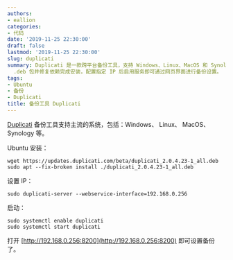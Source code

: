 ```yaml
---
authors:
- eallion
categories:
- 代码
date: '2019-11-25 22:30:00'
draft: false
lastmod: '2019-11-25 22:30:00'
slug: duplicati
summary: Duplicati 是一款跨平台备份工具，支持 Windows、Linux、MacOS 和 Synology 等系统。在 Ubuntu 中可通过下载
  .deb 包并修复依赖完成安装，配置指定 IP 后启用服务即可通过网页界面进行备份设置。
tags:
- Ubuntu
- 备份
- Duplicati
title: 备份工具 Duplicati
---
```

[Duplicati](https://www.duplicati.com/download) 备份工具支持主流的系统，包括：Windows、 Linux、 MacOS、 Synology 等。

Ubuntu 安装：

```
wget https://updates.duplicati.com/beta/duplicati_2.0.4.23-1_all.deb
sudo apt --fix-broken install ./duplicati_2.0.4.23-1_all.deb
```

设置 IP：

```
sudo duplicati-server --webservice-interface=192.168.0.256
```

启动：

```
sudo systemctl enable duplicati
sudo systemctl start duplicati
```

打开 [http://192.168.0.256:8200](http://192.168.0.256:8200) 即可设置备份了。